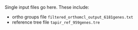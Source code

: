 Single input files go here. These include:
 - ortho groups file `filtered_orthomcl_output_6181genes.txt`
 - reference tree file `tapir_ref_959genes.tre`
